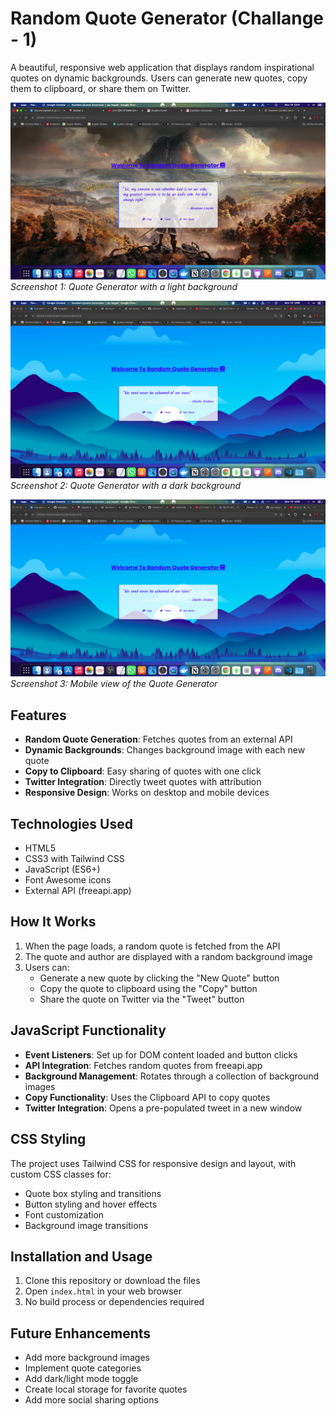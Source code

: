 # Random Quote Generator (Challange - 1)


A beautiful, responsive web application that displays random inspirational quotes on dynamic backgrounds. Users can generate new quotes, copy them to clipboard, or share them on Twitter.

![Quote Generator with Light Background](./ss1.png)
*Screenshot 1: Quote Generator with a light background*

![Quote Generator with Dark Background](./ss2.png)
*Screenshot 2: Quote Generator with a dark background*

![Quote Generator on Mobile](./ss2.png)
*Screenshot 3: Mobile view of the Quote Generator*

## Features

- **Random Quote Generation**: Fetches quotes from an external API
- **Dynamic Backgrounds**: Changes background image with each new quote
- **Copy to Clipboard**: Easy sharing of quotes with one click
- **Twitter Integration**: Directly tweet quotes with attribution
- **Responsive Design**: Works on desktop and mobile devices

## Technologies Used

- HTML5
- CSS3 with Tailwind CSS
- JavaScript (ES6+)
- Font Awesome icons
- External API (freeapi.app)

## How It Works

1. When the page loads, a random quote is fetched from the API
2. The quote and author are displayed with a random background image
3. Users can:
   - Generate a new quote by clicking the "New Quote" button
   - Copy the quote to clipboard using the "Copy" button
   - Share the quote on Twitter via the "Tweet" button

## JavaScript Functionality

- **Event Listeners**: Set up for DOM content loaded and button clicks
- **API Integration**: Fetches random quotes from freeapi.app
- **Background Management**: Rotates through a collection of background images
- **Copy Functionality**: Uses the Clipboard API to copy quotes
- **Twitter Integration**: Opens a pre-populated tweet in a new window

## CSS Styling

The project uses Tailwind CSS for responsive design and layout, with custom CSS classes for:
- Quote box styling and transitions
- Button styling and hover effects
- Font customization
- Background image transitions

## Installation and Usage

1. Clone this repository or download the files
2. Open `index.html` in your web browser
3. No build process or dependencies required

## Future Enhancements

- Add more background images
- Implement quote categories
- Add dark/light mode toggle
- Create local storage for favorite quotes
- Add more social sharing options
